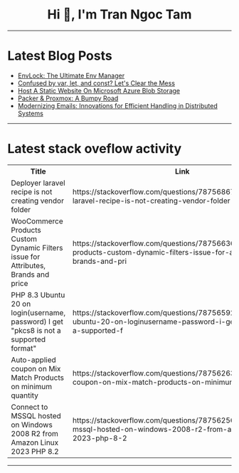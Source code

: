 <h1 align="center">Hi 👋, I'm Tran Ngoc Tam</h1>

---

# Latest Blog Posts 
<!-- BLOG-POST-LIST:START -->
- [EnvLock: The Ultimate Env Manager](https://dev.to/siyabuilt/envlock-the-ultimate-env-manager-11ha)
- [Confused by var, let, and const? Let&#39;s Clear the Mess](https://dev.to/i-sultan0/confused-by-var-let-and-const-lets-clear-the-mess-4kn7)
- [Host A Static Website On Microsoft Azure Blob Storage](https://dev.to/sangifeanyi/host-a-static-website-on-microsoft-azure-blob-storage-2l62)
- [Packer &amp; Proxmox: A Bumpy Road](https://dev.to/shandoncodes/packer-proxmox-a-bumpy-road-1de2)
- [Modernizing Emails: Innovations for Efficient Handling in Distributed Systems](https://dev.to/kristijankanalas/modernizing-emails-innovations-for-efficient-handling-in-distributed-systems-47g)
<!-- BLOG-POST-LIST:END -->

---

# Latest stack oveflow activity
<table>
  <tr><th>Title</th><th>Link</th></tr>
  <!-- STACKOVERFLOW:START --><tr><td>Deployer laravel recipe is not creating vendor folder</td><td>https://stackoverflow.com/questions/78756867/deployer-laravel-recipe-is-not-creating-vendor-folder</td></tr><tr><td>WooCommerce Products Custom Dynamic Filters issue for Attributes, Brands and price</td><td>https://stackoverflow.com/questions/78756636/woocommerce-products-custom-dynamic-filters-issue-for-attributes-brands-and-pri</td></tr><tr><td>PHP 8.3 Ubuntu 20 on login&lpar;username, password&rpar; I get &quot;pkcs8 is not a supported format&quot;</td><td>https://stackoverflow.com/questions/78756592/php-8-3-ubuntu-20-on-loginusername-password-i-get-pkcs8-is-not-a-supported-f</td></tr><tr><td>Auto-applied coupon on Mix Match Products on minimum quantity</td><td>https://stackoverflow.com/questions/78756263/auto-applied-coupon-on-mix-match-products-on-minimum-quantity</td></tr><tr><td>Connect to MSSQL hosted on Windows 2008 R2 from Amazon Linux 2023 PHP 8.2</td><td>https://stackoverflow.com/questions/78756256/connect-to-mssql-hosted-on-windows-2008-r2-from-amazon-linux-2023-php-8-2</td></tr><!-- STACKOVERFLOW:END -->
</table>

---


